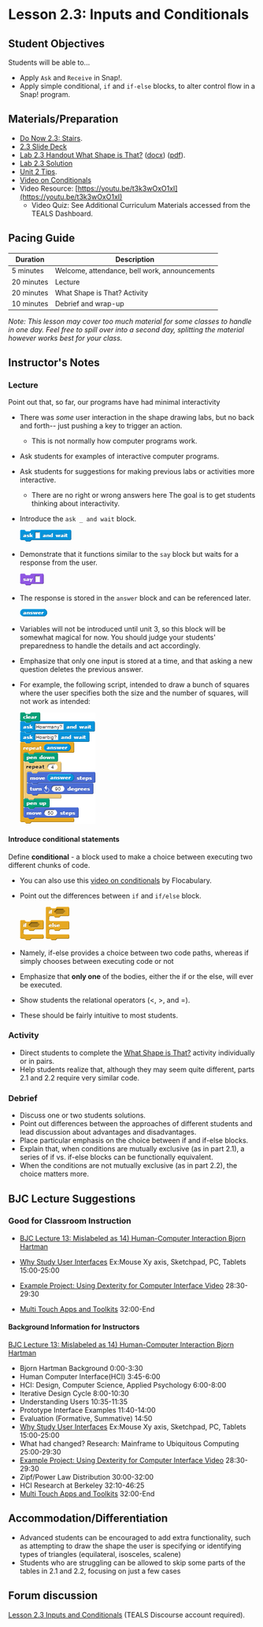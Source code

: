 # Lesson 2.3: Inputs and Conditionals

## Student Objectives

Students will be able to...

* Apply `Ask` and `Receive` in Snap!.
* Apply simple conditional, `if` and `if-else` blocks, to alter control flow in a Snap! program.

## Materials/Preparation

* [Do Now 2.3: Stairs](do_now_23.md).
* [2.3 Slide Deck](https://github.com/TEALSK12/introduction-to-computer-science/raw/master/slidedecks/TEALS%20SNAP%202.3.pptx)
* [Lab 2.3 Handout What Shape is That?](lab_23.md) ([docx](https://github.com/TEALSK12/introduction-to-computer-science/raw/master/Unit%202%20Word/Lab%202.3%20What%20Shape%20Is%20That.docx)) ([pdf](https://github.com/TEALSK12/introduction-to-computer-science/raw/master/Unit%202%20PDF/Lab%202.3%20What%20Shape%20Is%20That.pdf)).
* [Lab 2.3 Solution](https://www.tealsk12.org/intro-to-computer-science-sample-solutions/)
* [Unit 2 Tips](unit_2_tips.md).
* [Video on Conditionals](https://www.flocabulary.com/unit/coding-conditionals/)
* Video Resource: [https://youtu.be/t3k3wOxO1xI](https://youtu.be/t3k3wOxO1xI)
  * Video Quiz: See Additional Curriculum Materials accessed from the TEALS Dashboard.

## Pacing Guide

| Duration   | Description                                   |
| ---------- | --------------------------------------------- |
| 5 minutes  | Welcome, attendance, bell work, announcements |
| 20 minutes | Lecture                                       |
| 20 minutes | What Shape is That? Activity               |
| 10 minutes | Debrief and wrap-up                           |

_Note: This lesson may cover too much material for some classes to handle in one day.  Feel free to spill over into a second day, splitting the material however works best for your class._

## Instructor's Notes

### Lecture

Point out that, so far, our programs have had minimal interactivity

* There was _some_ user interaction in the shape drawing labs, but no back and forth-- just pushing a key to trigger an action.
  * This is not normally how computer programs work.
* Ask students for examples of interactive computer programs.
* Ask students for suggestions for making previous labs or activities more interactive.
  * There are no right or wrong answers here The goal is to get students thinking about interactivity.
* Introduce the `ask _ and wait` block.

  ![Ask Block](ask.png)

* Demonstrate that it functions similar to the `say` block but waits for a response from the user.

  ![Say Block](say.png)

* The response is stored in the `answer` block and can be referenced later.

  ![Answer Block](answer.png)

* Variables will not be introduced until unit 3, so this block will be somewhat magical for now.  You should judge your students' preparedness to handle the details and act accordingly.
* Emphasize that only one input is stored at a time, and that asking a new question deletes the previous answer.
* For example, the following script, intended to draw a bunch of squares where the user specifies both the size and the number of squares, will not work as intended:

    ![Draw Squares Example Code](draw%20squares.png)

#### Introduce conditional statements

Define **conditional** - a block used to make a choice between executing two different chunks of code.

* You can also use this [video on conditionals](https://www.flocabulary.com/unit/coding-conditionals/) by Flocabulary.
* Point out the differences between `if` and `if/else` block.

    ![If Block](if.png)
    ![If Else Block](if-else.png)

* Namely, if-else provides a choice between two code paths, whereas if simply chooses between executing code or not
* Emphasize that **only one** of the bodies, either the if or the else, will ever be executed.
* Show students the relational operators (<, >, and =).
* These should be fairly intuitive to most students.

### Activity

* Direct students to complete the [What Shape is That?](lab_23.md) activity individually or in pairs.
* Help students realize that, although they may seem quite different, parts 2.1 and 2.2 require very similar code.

### Debrief

* Discuss one or two students solutions.
* Point out differences between the approaches of different students and lead discussion about advantages and disadvantages.
* Place particular emphasis on the choice between if and if-else blocks.
* Explain that, when conditions are mutually exclusive (as in part 2.1), a series of if vs. if-else blocks can be functionally equivalent.
* When the conditions are not mutually exclusive (as in part 2.2), the choice matters more.

## BJC Lecture Suggestions

### Good for Classroom Instruction

* [BJC Lecture 13: Mislabeled as 14) Human-Computer Interaction Bjorn Hartman](https://www.youtube.com/watch?v=3VZ7D01T2Yc)

* [Why Study User Interfaces](http://www.youtube.com/watch?v=3VZ7D01T2Yc&t=15m0s)
Ex:Mouse Xy axis, Sketchpad, PC, Tablets 15:00-25:00
* [Example Project: Using Dexterity for Computer Interface Video](http://www.youtube.com/watch?v=3VZ7D01T2Yc&t=28m30s) 28:30-29:30
* [Multi Touch Apps and Toolkits](http://www.youtube.com/watch?v=3VZ7D01T2Yc&t=32m0s) 32:00-End

#### Background Information for Instructors

[BJC Lecture 13: Mislabeled as 14) Human-Computer Interaction Bjorn Hartman](https://www.youtube.com/watch?v=3VZ7D01T2Yc)

* Bjorn Hartman Background 0:00-3:30
* Human Computer Interface(HCI) 3:45-6:00
* HCI: Design, Computer Science, Applied Psychology 6:00-8:00
* Iterative Design Cycle 8:00-10:30
* Understanding Users 10:35-11:35
* Prototype Interface Examples 11:40-14:00
* Evaluation (Formative, Summative) 14:50
* [Why Study User Interfaces](http://www.youtube.com/watch?v=3VZ7D01T2Yc&t=15m0s)
Ex:Mouse Xy axis, Sketchpad, PC, Tablets 15:00-25:00
* What had changed? Research: Mainframe to Ubiquitous Computing 25:00-29:30
* [Example Project: Using Dexterity for Computer Interface Video](http://www.youtube.com/watch?v=3VZ7D01T2Yc&t=28m30s) 28:30-29:30
* Zipf/Power Law Distribution 30:00-32:00
* HCI Research at Berkeley 32:10-46:25
* [Multi Touch Apps and Toolkits](http://www.youtube.com/watch?v=3VZ7D01T2Yc&t=32m0s) 32:00-End

## Accommodation/Differentiation

* Advanced students can be encouraged to add extra functionality, such as attempting to draw the shape the user is specifying or identifying types of triangles (equilateral, isosceles, scalene)
* Students who are struggling can be allowed to skip some parts of the tables in 2.1 and 2.2, focusing on just a few cases

## Forum discussion

[Lesson 2.3 Inputs and Conditionals](
http://forums.tealsk12.org/c/intro-unit-2-loops/lesson-2-3-inputs-and-conditionals) (TEALS Discourse account required).</a>
